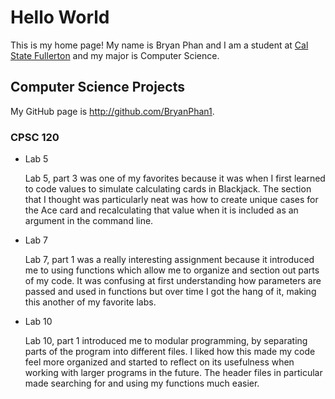 # Hello World

This is my home page! My name is Bryan Phan and I am a student at [Cal State Fullerton](http://www.fullerton.edu/) and my major is Computer Science.

## Computer Science Projects

My GitHub page is http://github.com/BryanPhan1.

### CPSC 120
* Lab 5

    Lab 5, part 3 was one of my favorites because it was when I first
    learned to code values to simulate calculating cards in Blackjack.
    The section that I thought was particularly neat was how to create
    unique cases for the Ace card and recalculating that value when it
    is included as an argument in the command line.

* Lab 7

    Lab 7, part 1 was a really interesting assignment because it
    introduced me to using functions which allow me to organize and
    section out parts of my code. It was confusing at first understanding
    how parameters are passed and used in functions but over time I got
    the hang of it, making this another of my favorite labs.

* Lab 10

    Lab 10, part 1 introduced me to modular programming, by separating
    parts of the program into different files. I liked how this made my
    code feel more organized and started to reflect on its usefulness when
    working with larger programs in the future. The header files in
    particular made searching for and using my functions much easier.
